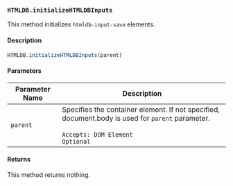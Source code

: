 ### `HTMLDB.initializeHTMLDBInputs`

This method initializes `htmldb-input-save` elements.

#### Description

```javascript
HTMLDB.initializeHTMLDBInputs(parent)
```

#### Parameters

| Parameter Name             | Description                               |
| -------------------------- | ----------------------------------------- |
| `parent` | Specifies the container element. If not specified, document.body is used for `parent` parameter.<br><br>`Accepts: DOM Element`<br>`Optional` |

#### Returns

This method returns nothing.